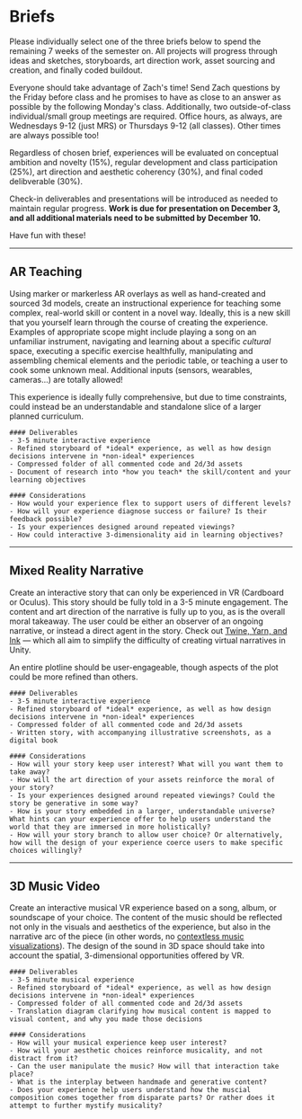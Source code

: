 # Briefs

Please individually select one of the three briefs below to spend the remaining 7 weeks of the semester on. All projects will progress through ideas and sketches, storyboards, art direction work, asset sourcing and creation, and finally coded buildout. 

Everyone should take advantage of Zach's time! Send Zach questions by the Friday before class and he promises to have as close to an answer as possible by the following Monday's class. Additionally, two outside-of-class individual/small group meetings are required. Office hours, as always, are Wednesdays 9-12 (just MRS) or Thursdays 9-12 (all classes). Other times are always possible too! 

Regardless of chosen brief, experiences will be evaluated on conceptual ambition and novelty (15%), regular development and class participation (25%), art direction and aesthetic coherency (30%), and final coded delibverable (30%).

Check-in deliverables and presentations will be introduced as needed to maintain regular progress. **Work is due for presentation on December 3, and all additional materials need to be submitted by December 10.**

Have fun with these! 

-----

## AR Teaching

Using marker or markerless AR overlays as well as hand-created and sourced 3d models, create an instructional experience for teaching some complex, real-world skill or content in a novel way. Ideally, this is a new skill that you yourself learn through the course of creating the experience. Examples of appropriate scope might include playing a song on an unfamiliar instrument, navigating and learning about a specific *cultural* space, executing a specific exercise healthfully, manipulating and assembling chemical elements and the periodic table, or teaching a user to cook some unknown meal. Additional inputs (sensors, wearables, cameras...) are totally allowed!

This experience is ideally fully comprehensive, but due to time constraints, could instead be an understandable and standalone slice of a larger planned curriculum. 

	#### Deliverables 
	- 3-5 minute interactive experience
	- Refined storyboard of *ideal* experience, as well as how design decisions intervene in *non-ideal* experiences
	- Compressed folder of all commented code and 2d/3d assets
	- Document of research into *how you teach* the skill/content and your learning objectives

	#### Considerations
	- How would your experience flex to support users of different levels? 
	- How will your experience diagnose success or failure? Is their feedback possible?
	- Is your experiences designed around repeated viewings?
	- How could interactive 3-dimensionality aid in learning objectives?

-----

## Mixed Reality Narrative 

Create an interactive story that can only be experienced in VR (Cardboard or Oculus). This story should be fully told in a 3-5 minute engagement. The content and art direction of the narrative is fully up to you, as is the overall moral takeaway. The user could be either an observer of an ongoing narrative, or instead a direct agent in the story. Check out [Twine, Yarn, and Ink](https://medium.com/@haikus_by_KN/twine-2-vs-ink-a-quick-and-dirty-unity-integration-comparison-99fe1e4549d) — which all aim to simplify the difficulty of creating virtual narratives in Unity.

An entire plotline should be user-engageable, though aspects of the plot could be more refined than others.

	#### Deliverables 
	- 3-5 minute interactive experience
	- Refined storyboard of *ideal* experience, as well as how design decisions intervene in *non-ideal* experiences
	- Compressed folder of all commented code and 2d/3d assets
	- Written story, with accompanying illustrative screenshots, as a digital book

	#### Considerations
	- How will your story keep user interest? What will you want them to take away?
	- How will the art direction of your assets reinforce the moral of your story? 
	- Is your experiences designed around repeated viewings? Could the story be generative in some way?
	- How is your story embedded in a larger, understandable universe? What hints can your experience offer to help users understand the world that they are immersed in more holistically?
	- How will your story branch to allow user choice? Or alternatively, how will the design of your experience coerce users to make specific choices willingly?

-----

## 3D Music Video

Create an interactive musical VR experience based on a song, album, or soundscape of your choice. The content of the music should be reflected not only in the visuals and aesthetics of the experience, but also in the narrative arc of the piece (in other words, no [contextless music visualizations](https://www.youtube.com/watch?v=MCoLCyfgiJU)). The design of the sound in 3D space should take into account the spatial, 3-dimensional opportunities offered by VR. 

	#### Deliverables 
	- 3-5 minute musical experience
	- Refined storyboard of *ideal* experience, as well as how design decisions intervene in *non-ideal* experiences
	- Compressed folder of all commented code and 2d/3d assets
	- Translation diagram clarifying how musical content is mapped to visual content, and why you made those decisions

	#### Considerations
	- How will your musical experience keep user interest?
	- How will your aesthetic choices reinforce musicality, and not distract from it?
	- Can the user manipulate the music? How will that interaction take place?
	- What is the interplay between handmade and generative content?
	- Does your experience help users understand how the muscial composition comes together from disparate parts? Or rather does it attempt to further mystify musicality?

